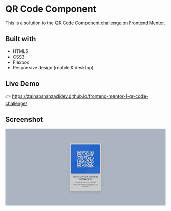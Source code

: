 # QR Code Component

This is a solution to the [QR Code Component challenge on Frontend Mentor](https://www.frontendmentor.io).

## Built with
- HTML5
- CSS3
- Flexbox
- Responsive design (mobile & desktop)

## Live Demo
👉 https://zainabshahzadidev.github.io/frontend-mentor-1-qr-code-challenge/

## Screenshot
![Preview](images/Preview-screenshot.jpg)

